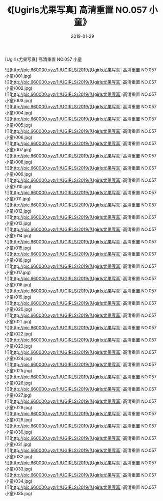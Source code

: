 ﻿---
layout: post
title:  《[Ugirls尤果写真] 高清重置 NO.057 小童》
date:   2019-01-29
img: http://pic.660000.xyz/1:/UGIRLS/2019/[Ugirls尤果写真] 高清重置 NO.057 小童/000.jpg
categories: [美女, 清纯, 唯美]
---

[Ugirls尤果写真] 高清重置 NO.057 小童

 ![](http://pic.660000.xyz/1:/UGIRLS/2019/[Ugirls尤果写真] 高清重置 NO.057 小童/001.jpg) <br>![](http://pic.660000.xyz/1:/UGIRLS/2019/[Ugirls尤果写真] 高清重置 NO.057 小童/002.jpg) <br>![](http://pic.660000.xyz/1:/UGIRLS/2019/[Ugirls尤果写真] 高清重置 NO.057 小童/003.jpg) <br>![](http://pic.660000.xyz/1:/UGIRLS/2019/[Ugirls尤果写真] 高清重置 NO.057 小童/004.jpg) <br>![](http://pic.660000.xyz/1:/UGIRLS/2019/[Ugirls尤果写真] 高清重置 NO.057 小童/005.jpg) <br>![](http://pic.660000.xyz/1:/UGIRLS/2019/[Ugirls尤果写真] 高清重置 NO.057 小童/006.jpg) <br>![](http://pic.660000.xyz/1:/UGIRLS/2019/[Ugirls尤果写真] 高清重置 NO.057 小童/007.jpg) <br>![](http://pic.660000.xyz/1:/UGIRLS/2019/[Ugirls尤果写真] 高清重置 NO.057 小童/008.jpg) <br>![](http://pic.660000.xyz/1:/UGIRLS/2019/[Ugirls尤果写真] 高清重置 NO.057 小童/009.jpg) <br>![](http://pic.660000.xyz/1:/UGIRLS/2019/[Ugirls尤果写真] 高清重置 NO.057 小童/010.jpg) <br>![](http://pic.660000.xyz/1:/UGIRLS/2019/[Ugirls尤果写真] 高清重置 NO.057 小童/011.jpg) <br>![](http://pic.660000.xyz/1:/UGIRLS/2019/[Ugirls尤果写真] 高清重置 NO.057 小童/012.jpg) <br>![](http://pic.660000.xyz/1:/UGIRLS/2019/[Ugirls尤果写真] 高清重置 NO.057 小童/013.jpg) <br>![](http://pic.660000.xyz/1:/UGIRLS/2019/[Ugirls尤果写真] 高清重置 NO.057 小童/014.jpg) <br>![](http://pic.660000.xyz/1:/UGIRLS/2019/[Ugirls尤果写真] 高清重置 NO.057 小童/015.jpg) <br>![](http://pic.660000.xyz/1:/UGIRLS/2019/[Ugirls尤果写真] 高清重置 NO.057 小童/016.jpg) <br>![](http://pic.660000.xyz/1:/UGIRLS/2019/[Ugirls尤果写真] 高清重置 NO.057 小童/017.jpg) <br>![](http://pic.660000.xyz/1:/UGIRLS/2019/[Ugirls尤果写真] 高清重置 NO.057 小童/018.jpg) <br>![](http://pic.660000.xyz/1:/UGIRLS/2019/[Ugirls尤果写真] 高清重置 NO.057 小童/019.jpg) <br>![](http://pic.660000.xyz/1:/UGIRLS/2019/[Ugirls尤果写真] 高清重置 NO.057 小童/020.jpg) <br>![](http://pic.660000.xyz/1:/UGIRLS/2019/[Ugirls尤果写真] 高清重置 NO.057 小童/021.jpg) <br>![](http://pic.660000.xyz/1:/UGIRLS/2019/[Ugirls尤果写真] 高清重置 NO.057 小童/022.jpg) <br>![](http://pic.660000.xyz/1:/UGIRLS/2019/[Ugirls尤果写真] 高清重置 NO.057 小童/023.jpg) <br>![](http://pic.660000.xyz/1:/UGIRLS/2019/[Ugirls尤果写真] 高清重置 NO.057 小童/024.jpg) <br>![](http://pic.660000.xyz/1:/UGIRLS/2019/[Ugirls尤果写真] 高清重置 NO.057 小童/025.jpg) <br>![](http://pic.660000.xyz/1:/UGIRLS/2019/[Ugirls尤果写真] 高清重置 NO.057 小童/026.jpg) <br>![](http://pic.660000.xyz/1:/UGIRLS/2019/[Ugirls尤果写真] 高清重置 NO.057 小童/027.jpg) <br>![](http://pic.660000.xyz/1:/UGIRLS/2019/[Ugirls尤果写真] 高清重置 NO.057 小童/028.jpg) <br>![](http://pic.660000.xyz/1:/UGIRLS/2019/[Ugirls尤果写真] 高清重置 NO.057 小童/029.jpg) <br>![](http://pic.660000.xyz/1:/UGIRLS/2019/[Ugirls尤果写真] 高清重置 NO.057 小童/030.jpg) <br>![](http://pic.660000.xyz/1:/UGIRLS/2019/[Ugirls尤果写真] 高清重置 NO.057 小童/031.jpg) <br>![](http://pic.660000.xyz/1:/UGIRLS/2019/[Ugirls尤果写真] 高清重置 NO.057 小童/032.jpg) <br>![](http://pic.660000.xyz/1:/UGIRLS/2019/[Ugirls尤果写真] 高清重置 NO.057 小童/033.jpg) <br>![](http://pic.660000.xyz/1:/UGIRLS/2019/[Ugirls尤果写真] 高清重置 NO.057 小童/034.jpg) <br>![](http://pic.660000.xyz/1:/UGIRLS/2019/[Ugirls尤果写真] 高清重置 NO.057 小童/035.jpg) <br>